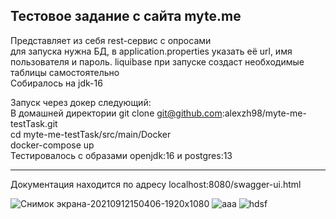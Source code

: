 


Тестовое задание с сайта myte.me  
--------------------------------------
Представляет из себя rest-сервис с опросами  
для запуска нужна  БД, в application.properties указать её url, имя пользователя и пароль. liquibase при запуске создаст необходимые таблицы самостоятельно  
Собиралось на jdk-16

Запуск через докер следующий:  
В домашней директории git clone git@github.com:alexzh98/myte-me-testTask.git  
cd myte-me-testTask/src/main/Docker  
docker-compose up  
Тестировалось с образами  openjdk:16 и  postgres:13  
_______________________________________________________________________________________________________________
Документация находится по адресу localhost:8080/swagger-ui.html

![Снимок экрана-20210912150406-1920x1080](https://user-images.githubusercontent.com/87756068/132986823-bbbaea68-45f2-408f-9e3b-a2117bff9337.png)
![aaa](https://user-images.githubusercontent.com/87756068/132988034-1d7e102e-88d0-4c68-8cfe-f145b7c9eba9.png)
![hdsf](https://user-images.githubusercontent.com/87756068/132988048-e466a0ea-f8aa-45e4-b73d-8c2947117c85.png)
